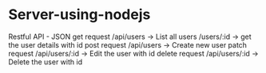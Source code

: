 # Server-using-nodejs

Restful API - JSON
get request  /api/users -> List all users
             /users/:id -> get the user details with id
post request /api/users -> Create new user
patch request /api/users/:id -> Edit the user with id 
delete request /api/users/:id -> Delete the user with id 
